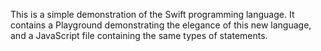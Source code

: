 This is a simple demonstration of the Swift programming language. It contains a Playground demonstrating the elegance of this new language, and a JavaScript file containing the same types of statements. 
